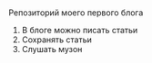 #
Репозиторий моего первого блога
1. В блоге можно писать статьи
2. Сохранять статьи
3. Слушать музон
